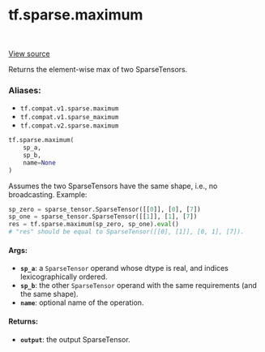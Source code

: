 <div itemscope itemtype="http://developers.google.com/ReferenceObject">
<meta itemprop="name" content="tf.sparse.maximum" />
<meta itemprop="path" content="Stable" />
</div>

# tf.sparse.maximum

<!-- Insert buttons -->

<table class="tfo-notebook-buttons tfo-api" align="left">
</table>

<a target="_blank" href="/code/stable/tensorflow/python/ops/sparse_ops.py">View source</a>



<!-- Start diff -->
Returns the element-wise max of two SparseTensors.

### Aliases:

* `tf.compat.v1.sparse.maximum`
* `tf.compat.v1.sparse_maximum`
* `tf.compat.v2.sparse.maximum`


``` python
tf.sparse.maximum(
    sp_a,
    sp_b,
    name=None
)
```



<!-- Placeholder for "Used in" -->

Assumes the two SparseTensors have the same shape, i.e., no broadcasting.
Example:

```python
sp_zero = sparse_tensor.SparseTensor([[0]], [0], [7])
sp_one = sparse_tensor.SparseTensor([[1]], [1], [7])
res = tf.sparse.maximum(sp_zero, sp_one).eval()
# "res" should be equal to SparseTensor([[0], [1]], [0, 1], [7]).
```

#### Args:


* <b>`sp_a`</b>: a `SparseTensor` operand whose dtype is real, and indices
  lexicographically ordered.
* <b>`sp_b`</b>: the other `SparseTensor` operand with the same requirements (and the
  same shape).
* <b>`name`</b>: optional name of the operation.

#### Returns:


* <b>`output`</b>: the output SparseTensor.